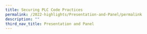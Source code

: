```yaml
---
title: Securing PLC Code Practices
permalink: /2022-highlights/Presentation-and-Panel/permalink
description: ""
third_nav_title: Presentation and Panel
---
```

